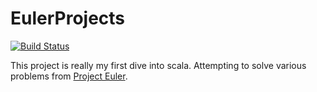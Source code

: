 
# EulerProjects

[![Build Status](https://travis-ci.org/thunderc90/EulerProjects.svg?branch=master)](https://travis-ci.org/thunderc90/EulerProjects)

This project is really my first dive into scala. Attempting to solve various problems from
[Project Euler](https://projecteuler.net/).





